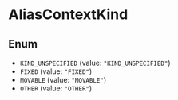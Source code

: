 # AliasContextKind

## Enum

* `KIND_UNSPECIFIED` (value: `"KIND_UNSPECIFIED"`)
* `FIXED` (value: `"FIXED"`)
* `MOVABLE` (value: `"MOVABLE"`)
* `OTHER` (value: `"OTHER"`)
